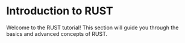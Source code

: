 # Introduction to RUST

Welcome to the RUST tutorial! This section will guide you through the basics and advanced concepts of RUST.
